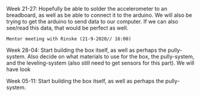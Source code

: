 Week 21-27: Hopefully be able to solder the accelerometer to an breadboard, as well as be able to connect it to the arduino. We will also be trying to get the arduino to send data to our computer. If we can also see/read this data, that would be perfect as well. 
    
    Mentor meeting with Rinske (21-9-2020// 16:00)

Week 28-04: Start building the box itself, as well as perhaps the pully-system. Also decide on what materials to use for the box, the pully-system, and the leveling-system (also still need to get sensors for this part). We will have look 

Week 05-11: Start building the box itself, as well as perhaps the pully-system.